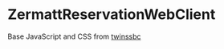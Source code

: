 # ZermattReservationWebClient

Base JavaScript and CSS from [twinssbc](https://github.com/twinssbc/AngularJS-ResponsiveCalendar)